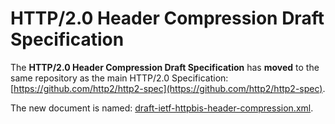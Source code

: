 HTTP/2.0 Header Compression Draft Specification
===============================================

The **HTTP/2.0 Header Compression Draft Specification** has **moved** to the
same repository as the main HTTP/2.0 Specification:
[https://github.com/http2/http2-spec](https://github.com/http2/http2-spec).

The new document is named:
[draft-ietf-httpbis-header-compression.xml](https://github.com/http2/http2-spec/blob/master/draft-ietf-httpbis-header-compression.xml).


